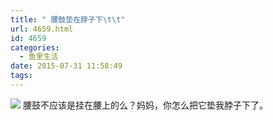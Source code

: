 ```yaml
---
title: " 腰鼓垫在脖子下\t\t"
url: 4659.html
id: 4659
categories:
  - 鱼里生活
date: 2015-07-31 11:58:49
tags:
---
```


[![](../../../images2017/09/IMG_1619.jpg)](../../../images2017/09/IMG_1619.jpg) 腰鼓不应该是挂在腰上的么？妈妈，你怎么把它垫我脖子下了。